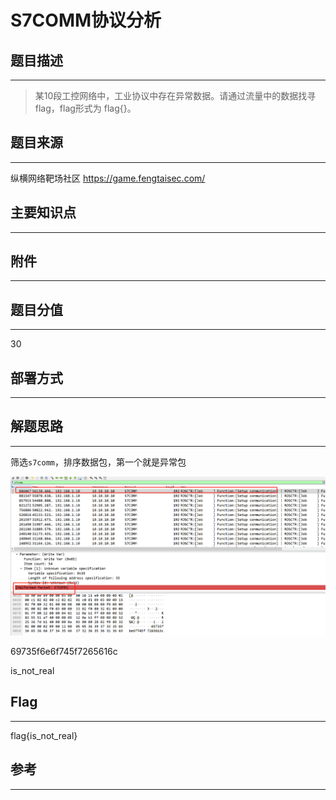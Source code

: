 # S7COMM协议分析

## 题目描述
---
> 某10段工控网络中，工业协议中存在异常数据。请通过流量中的数据找寻 flag，flag形式为 flag{}。

## 题目来源
---
纵横网络靶场社区 https://game.fengtaisec.com/

## 主要知识点
---


## 附件
---


## 题目分值
---
30

## 部署方式
---


## 解题思路
---

筛选`s7comm`，排序数据包，第一个就是异常包

![](images/ctf-2021-09-01-23-20-28.png)

69735f6e6f745f7265616c

is_not_real

## Flag
---
flag{is_not_real}

## 参考
---
